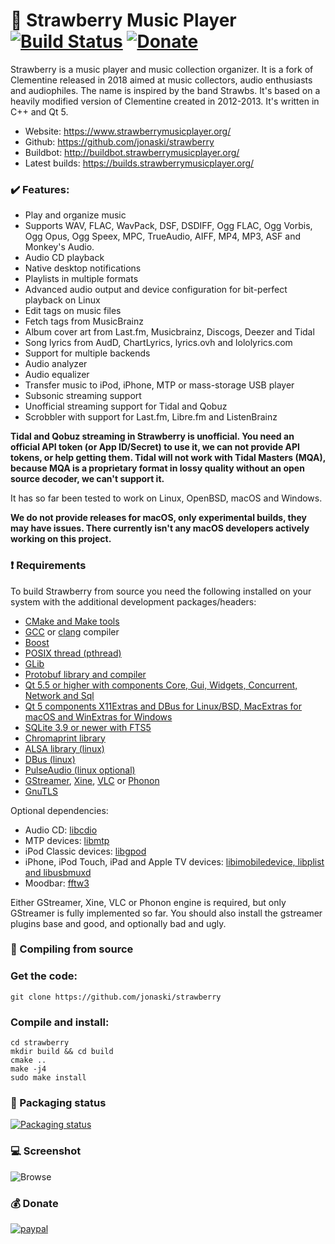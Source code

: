 :strawberry: Strawberry Music Player [![Build Status](https://travis-ci.org/jonaski/strawberry.svg?branch=master)](https://travis-ci.org/jonaski/strawberry)
[![Donate](https://img.shields.io/badge/Donate-PayPal-green.svg)](https://www.paypal.com/cgi-bin/webscr?cmd=_s-xclick&hosted_button_id=FRJUYV5QP6HW8)
=======================

Strawberry is a music player and music collection organizer. It is a fork of Clementine released in 2018 aimed at music collectors, audio enthusiasts and audiophiles. The name is inspired by the band Strawbs. It's based on a heavily modified version of Clementine created in 2012-2013. It's written in C++ and Qt 5.

  * Website: https://www.strawberrymusicplayer.org/
  * Github: https://github.com/jonaski/strawberry
  * Buildbot: http://buildbot.strawberrymusicplayer.org/
  * Latest builds: https://builds.strawberrymusicplayer.org/

### :heavy_check_mark: Features:

  * Play and organize music
  * Supports WAV, FLAC, WavPack, DSF, DSDIFF, Ogg FLAC, Ogg Vorbis, Ogg Opus, Ogg Speex, MPC, TrueAudio, AIFF, MP4, MP3, ASF and Monkey's Audio.
  * Audio CD playback
  * Native desktop notifications
  * Playlists in multiple formats
  * Advanced audio output and device configuration for bit-perfect playback on Linux
  * Edit tags on music files
  * Fetch tags from MusicBrainz
  * Album cover art from Last.fm, Musicbrainz, Discogs, Deezer and Tidal
  * Song lyrics from AudD, ChartLyrics, lyrics.ovh and lololyrics.com
  * Support for multiple backends
  * Audio analyzer
  * Audio equalizer
  * Transfer music to iPod, iPhone, MTP or mass-storage USB player
  * Subsonic streaming support
  * Unofficial streaming support for Tidal and Qobuz
  * Scrobbler with support for Last.fm, Libre.fm and ListenBrainz
  
**Tidal and Qobuz streaming in Strawberry is unofficial. You need an official API token (or App ID/Secret) to use it, we can not provide API tokens, or help getting them. Tidal will not work with Tidal Masters (MQA), because MQA is a proprietary format in lossy quality without an open source decoder, we can't support it.**

It has so far been tested to work on Linux, OpenBSD, macOS and Windows.

**We do not provide releases for macOS, only experimental builds, they may have issues. There currently isn't any macOS developers actively working on this project.**

### :heavy_exclamation_mark: Requirements

To build Strawberry from source you need the following installed on your system with the additional development packages/headers:

* [CMake and Make tools](https://cmake.org/)
* [GCC](https://gcc.gnu.org/) or [clang](https://clang.llvm.org/) compiler
* [Boost](https://www.boost.org/)
* [POSIX thread (pthread)](http://www.yolinux.com/TUTORIALS/LinuxTutorialPosixThreads.html)
* [GLib](https://developer.gnome.org/glib/)
* [Protobuf library and compiler](https://developers.google.com/protocol-buffers/)
* [Qt 5.5 or higher with components Core, Gui, Widgets, Concurrent, Network and Sql](https://www.qt.io/)
* [Qt 5 components X11Extras and DBus for Linux/BSD, MacExtras for macOS and WinExtras for Windows](https://www.qt.io/)
* [SQLite 3.9 or newer with FTS5](https://www.sqlite.org)
* [Chromaprint library](https://acoustid.org/chromaprint)
* [ALSA library (linux)](https://www.alsa-project.org/)
* [DBus (linux)](https://www.freedesktop.org/wiki/Software/dbus/)
* [PulseAudio (linux optional)](https://www.freedesktop.org/wiki/Software/PulseAudio/?)
* [GStreamer](https://gstreamer.freedesktop.org/), [Xine](https://www.xine-project.org), [VLC](https://www.videolan.org) or [Phonon](https://techbase.kde.org/Phonon)
* [GnuTLS](https://www.gnutls.org/)

Optional dependencies:

* Audio CD: [libcdio](https://www.gnu.org/software/libcdio/)
* MTP devices: [libmtp](http://libmtp.sourceforge.net/)
* iPod Classic devices: [libgpod](http://www.gtkpod.org/libgpod/)
* iPhone, iPod Touch, iPad and Apple TV devices: [libimobiledevice, libplist and libusbmuxd](https://www.libimobiledevice.org/)
* Moodbar: [fftw3](http://www.fftw.org/)

Either GStreamer, Xine, VLC or Phonon engine is required, but only GStreamer is fully implemented so far.
You should also install the gstreamer plugins base and good, and optionally bad and ugly.

### :wrench:	Compiling from source

### Get the code:

    git clone https://github.com/jonaski/strawberry

### Compile and install:

    cd strawberry
    mkdir build && cd build
    cmake ..
    make -j4
    sudo make install

### :penguin:	Packaging status

[![Packaging status](https://repology.org/badge/vertical-allrepos/strawberry.svg)](https://repology.org/metapackage/strawberry/versions)

### :computer:	Screenshot


![Browse](https://www.strawberrymusicplayer.org/pictures/screenshot-002-large.png)

### :moneybag: Donate

[![paypal](https://www.paypalobjects.com/en_US/i/btn/btn_donateCC_LG.gif)](https://www.paypal.com/cgi-bin/webscr?cmd=_s-xclick&hosted_button_id=FRJUYV5QP6HW8)
